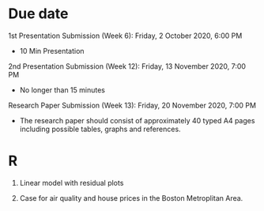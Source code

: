 # Due date

1st Presentation Submission (Week 6): Friday, 2 October 2020, 6:00 PM
+ 10 Min Presentation 

2nd Presentation Submission (Week 12): Friday, 13 November 2020, 7:00 PM
+ No longer than 15 minutes

Research Paper Submission (Week 13): Friday, 20 November 2020, 7:00 PM
+ The research paper should consist of approximately 40 typed A4 pages including possible tables, graphs and references. 

# R
1. Linear model with residual plots

2. Case for air quality and house prices in the Boston Metroplitan Area.
